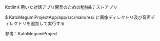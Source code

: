 Kotlinを用いた対話アプリ開発のための勉強&テストアプリ

$ KatoMegumiProjectApp/app/src/main/res/
に画像ディレクトリ及び音声ディレクトリを追加して実行する

参考：KatoMegumiProject
